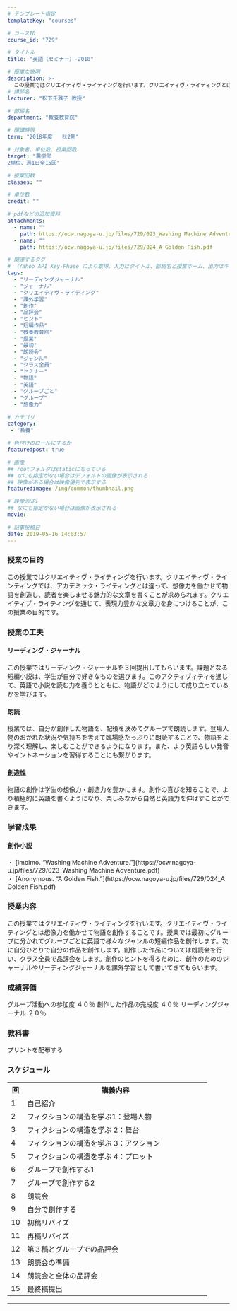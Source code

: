 ```yaml
---
# テンプレート指定
templateKey: "courses"

# コースID
course_id: "729"

# タイトル
title: "英語（セミナー）-2018"

# 簡単な説明
description: >-
  この授業ではクリエイティヴ・ライティングを行います。クリエイティヴ・ライティングとは想像力を働かせて物語を創作することです。授業では最初にグループに分かれてグループごとに英語で様々なジャンルの短編作品を創作します。次に自分ひとりで自分の作品を創作します。創作した作品については朗読会を行い、クラス全員で品評会をします。創作のヒントを得るために、創作のためのジャーナルやリーディングジャーナルを課外学習 ....
# 講師名
lecturer: "松下千雅子 教授"

# 部局名
department: "教養教育院"

# 開講時限
term: "2018年度	秋2期"

# 対象者、単位数、授業回数
target: "農学部
2単位、週1日全15回"

# 授業回数
classes: ""

# 単位数
credit: ""

# pdfなどの追加資料
attachments:
  - name: "" 
    path: https://ocw.nagoya-u.jp/files/729/023_Washing Machine Adventure.pdf
  - name: "" 
    path: https://ocw.nagoya-u.jp/files/729/024_A Golden Fish.pdf

# 関連するタグ
# （Yahoo API Key-Phase により取得。入力はタイトル、部局名と授業ホーム、出力はキーフレーズ（tags））
tags:
  - "リーディングジャーナル"
  - "ジャーナル"
  - "クリエイティヴ・ライティング"
  - "課外学習"
  - "創作"
  - "品評会"
  - "ヒント"
  - "短編作品"
  - "教養教育院"
  - "授業"
  - "最初"
  - "朗読会"
  - "ジャンル"
  - "クラス全員"
  - "セミナー"
  - "物語"
  - "英語"
  - "グループごと"
  - "グループ"
  - "想像力"

# カテゴリ
category:
 - "教養"

# 色付けのロールにするか
featuredpost: true

# 画像
## rootフォルダはstaticになっている
## なにも指定がない場合はデフォルトの画像が表示される
## 映像がある場合は映像優先で表示する
featuredimage: /img/common/thumbnail.png

# 映像のURL
## なにも指定がない場合は画像が表示される
movie: 

# 記事投稿日
date: 2019-05-16 14:03:57
---
```


### 授業の目的

この授業ではクリエイティヴ・ライティングを行います。クリエイティヴ・ラインティングでは、アカデミック・ライティングとは違って、想像力を働かせて物語を創造し、読者を楽しませる魅力的な文章を書くことが求められます。クリエイティブ・ライティングを通じて、表現力豊かな文章力を身につけることが、この授業の目的です。

### 授業の工夫

#### リーディング・ジャーナル

この授業ではリーディング・ジャーナルを３回提出してもらいます。課題となる短編小説は、学生が自分で好きなものを選びます。このアクティヴィティを通じて、英語で小説を読む力を養うとともに、物語がどのようにして成り立っているかを学びます。

#### 朗読

授業では、自分が創作した物語を、配役を決めてグループで朗読します。登場人物のおかれた状況や気持ちを考えて臨場感たっぷりに朗読することで、物語をより深く理解し、楽しむことができるようになります。また、より英語らしい発音やイントネーションを習得することにも繋がります。

#### 創造性

物語の創作は学生の想像力・創造力を豊かにます。創作の喜びを知ることで、より積極的に英語を書くようになり、楽しみながら自然と英語力を伸ばすことができます。





<h3>学習成果
</h3>

<h4>創作小説</h4>
・ [Imoimo. “Washing Machine Adventure.”](https://ocw.nagoya-u.jp/files/729/023_Washing Machine Adventure.pdf) <br />
・ [Anonymous. “A Golden Fish.”](https://ocw.nagoya-u.jp/files/729/024_A Golden Fish.pdf) <br />



### 授業内容

この授業ではクリエイティヴ・ライティングを行います。クリエイティヴ・ライティングとは想像力を働かせて物語を創作することです。授業では最初にグループに分かれてグループごとに英語で様々なジャンルの短編作品を創作します。次に自分ひとりで自分の作品を創作します。創作した作品については朗読会を行い、クラス全員で品評会をします。創作のヒントを得るために、創作のためのジャーナルやリーディングジャーナルを課外学習として書いてきてもらいます。

### 成績評価

グループ活動への参加度 ４０％
創作した作品の完成度  ４０％
リーディングジャーナル ２０％


### 教科書

プリントを配布する


<h3>スケジュール</h3>

<table class="basic" width="400">

<tr>
<th width="20" class="center">回</th>
<th width="400" class="center">講義内容 </th>
</tr>

<tr>
<td width="20" class="center">1</td>
<td width="400">自己紹介</td>
</tr>

<tr>
<td width="20" class="center">2</td>
<td width="400">フィクションの構造を学ぶ1：登場人物  </td>
</tr>

<tr>
<td width="20" class="center">3</td>
<td width="400">フィクションの構造を学ぶ 2：舞台 </td>
</tr>

<tr>
<td width="20" class="center">4</td>
<td width="400">フィクションの構造を学ぶ 3：アクション</td>
</tr>

<tr>
<td width="20" class="center">5</td>
<td width="400"> フィクションの構造を学ぶ 4：プロット</td>
</tr>

<tr>
<td width="20" class="center">6</td>
<td width="400">グループで創作する1 </td>
</tr>

<tr>
<td width="20" class="center">7</td>
<td width="400">グループで創作する2 </td>
</tr>

<tr>
<td width="20" class="center">8</td>
<td width="400">朗読会  </td>
</tr>

<tr>
<td width="20" class="center">9</td>
<td width="400">自分で創作する </td>
</tr>

<tr>
<td width="20" class="center">10</td>
<td width="400">初稿リバイズ </td>
</tr>

<tr>
<td width="20" class="center">11</td>
<td width="400">再稿リバイズ</td>
</tr>

<tr>
<td width="20" class="center">12</td>
<td width="400">第３稿とグループでの品評会 </td>
</tr>

<tr>
<td width="20" class="center">13</td>
<td width="400">朗読会の準備</td>
</tr>

<tr>
<td width="20" class="center">14</td>
<td width="400">朗読会と全体の品評会</td>
</tr>

<tr>
<td width="20" class="center">15</td>
<td width="400">最終稿提出  </td>
</tr>

</table>












-----